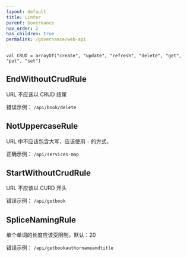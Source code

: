 ```yaml
---
layout: default
title: Linter
parent: Governance
nav_order: 2
has_children: true
permalink: /governance/web-api
---
```


```
val CRUD = arrayOf("create", "update", "refresh", "delete", "get", "put", "set")
```

## EndWithoutCrudRule

URL 不应该以 CRUD 结尾

错误示例： `/api/book/delete`

## NotUppercaseRule

URL 中不应该包含大写，应该使用 `-` 的方式，

正确示例： `/api/services-map`

## StartWithoutCrudRule

URL 不应该以 CURD 开头

错误示例： `/api/getbook`

## SpliceNamingRule

单个单词的长度应该受限制，默认：20

错误示例： `/api/getbookauthornameandtitle`
